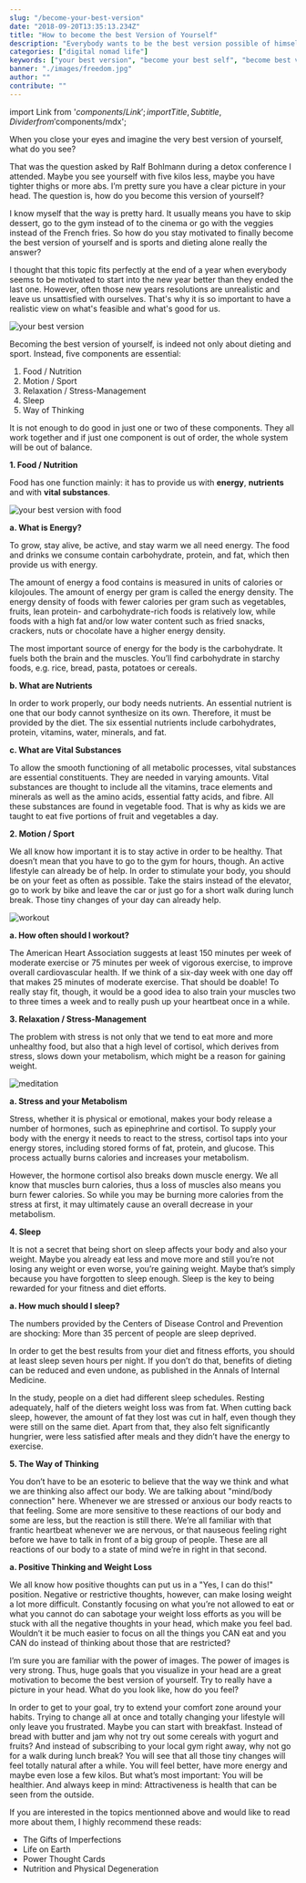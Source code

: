 ```yaml
---
slug: "/become-your-best-version"
date: "2018-09-20T13:35:13.234Z"
title: "How to become the best Version of Yourself"
description: "Everybody wants to be the best version possible of himself. But what does that even mean and how do we get there? I tried to answer this question the way I see it..."
categories: ["digital nomad life"]
keywords: ["your best version", "become your best self", "become best version of yourself"]
banner: "./images/freedom.jpg"
author: ""
contribute: ""
---
```


import Link from '$components/Link';
import { Title, Subtitle, Divider } from '$components/mdx';

When you close your eyes and imagine the very best version of yourself, what do you see?

That was the question asked by <Link to="http://ralfbohlmann.com/">Ralf Bohlmann</Link> during a <Link to="http://detoxrebels.com/">detox conference</Link> I attended. Maybe you see yourself with five kilos less, maybe you have tighter thighs or more abs. I’m pretty sure you have a clear picture in your head. The question is, how do you become this version of yourself?

I know myself that the way is pretty hard. It usually means you have to skip dessert, go to the gym instead of to the cinema or go with the veggies instead of the French fries. So how do you stay motivated to finally become the best version of yourself and is sports and dieting alone really the answer?

I thought that this topic fits perfectly at the end of a year when everybody seems to be motivated to start into the new year better than they ended the last one. However, often those new years resolutions are unrealistic and leave us unsattisfied with ourselves. That's why it is so important to have a realistic view on what's feasible and what's good for us.

![your best version](./images/freedom.jpg)

<Title id="five-components">The five components to become the best version of yourself</Title>

Becoming the best version of yourself, is indeed not only about dieting and sport. Instead, five components are essential:

1.  Food / Nutrition
2.  Motion / Sport
3.  Relaxation / Stress-Management
4.  Sleep
5.  Way of Thinking

It is not enough to do good in just one or two of these components. They all work together and if just one component is out of order, the whole system will be out of balance.

**1.  Food / Nutrition**

Food has one function mainly: it has to provide us with **energy**, **nutrients** and with **vital substances**.

![your best version with food](./images/healthy_food.jpg)

**a. What is Energy?**

To grow, stay alive, be active, and stay warm we all need energy. The food and drinks we consume contain carbohydrate, protein, and fat, which then provide us with energy.

The amount of energy a food contains is measured in units of calories or kilojoules. The amount of energy per gram is called the energy density. The energy density of foods with fewer calories per gram such as vegetables, fruits, lean protein- and carbohydrate-rich foods is relatively low, while foods with a high fat and/or low water content such as fried snacks, crackers, nuts or chocolate have a higher energy density.

The most important source of energy for the body is the carbohydrate. It fuels both the brain and the muscles. You’ll find carbohydrate in starchy foods, e.g. rice, bread, pasta, potatoes or cereals.

**b. What are Nutrients**

In order to work properly, our body needs nutrients. An essential nutrient is one that our body cannot synthesize on its own. Therefore, it must be provided by the diet. The six essential nutrients include carbohydrates, protein, vitamins, water, minerals, and fat.


**c. What are Vital Substances**

To allow the smooth functioning of all metabolic processes, vital substances are essential constituents. They are needed in varying amounts. Vital substances are thought to include all the vitamins, trace elements and minerals as well as the amino acids, essential fatty acids, and fibre. All these substances are found in vegetable food. That is why as kids we are taught to eat five portions of fruit and vegetables a day.

**2.  Motion / Sport**

We all know how important it is to stay active in order to be healthy. That doesn’t mean that you have to go to the gym for hours, though. An active lifestyle can already be of help. In order to stimulate your body, you should be on your feet as often as possible. Take the stairs instead of the elevator, go to work by bike and leave the car or just go for a short walk during lunch break. Those tiny changes of your day can already help.

![workout](./images/workout_out.jpg)

**a. How often should I workout?**

The American Heart Association suggests at least 150 minutes per week of moderate exercise or 75 minutes per week of vigorous exercise, to improve overall cardiovascular health. If we think of a six-day week with one day off that makes 25 minutes of moderate exercise. That should be doable! To really stay fit, though, it would be a good idea to also train your muscles two to three times a week and to really push up your heartbeat once in a while.

**3.  Relaxation / Stress-Management**

The problem with stress is not only that we tend to eat more and more unhealthy food, but also that a high level of cortisol, which derives from stress, slows down your metabolism, which might be a reason for gaining weight.

![meditation](./images/meditation.jpg)

**a. Stress and your Metabolism**

Stress, whether it is physical or emotional, makes your body release a number of hormones, such as epinephrine and cortisol. To supply your body with the energy it needs to react to the stress, cortisol taps into your energy stores, including stored forms of fat, protein, and glucose. This process actually burns calories and increases your metabolism.

However, the hormone cortisol also breaks down muscle energy. We all know that muscles burn calories, thus a loss of muscles also means you burn fewer calories. So while you may be burning more calories from the stress at first, it may ultimately cause an overall decrease in your metabolism.

**4. Sleep**

It is not a secret that being short on sleep affects your body and also your weight. Maybe you already eat less and move more and still you’re not losing any weight or even worse, you’re gaining weight. Maybe that’s simply because you have forgotten to sleep enough. Sleep is the key to being rewarded for your fitness and diet efforts.

**a. How much should I sleep?**

The numbers provided by the Centers of Disease Control and Prevention are shocking: More than 35 percent of people are sleep deprived.

In order to get the best results from your diet and fitness efforts, you should at least sleep seven hours per night. If you don’t do that, benefits of dieting can be reduced and even undone, as published in the Annals of Internal Medicine.

In the study, people on a diet had different sleep schedules. Resting adequately, half of the dieters weight loss was from fat. When cutting back sleep, however, the amount of fat they lost was cut in half, even though they were still on the same diet. Apart from that, they also felt significantly hungrier, were less satisfied after meals and they didn’t have the energy to exercise.

**5.  The Way of Thinking**

You don’t have to be an esoteric to believe that the way we think and what we are thinking also affect our body. We are talking about "mind/body connection" here. Whenever we are stressed or anxious our body reacts to that feeling. Some are more sensitive to these reactions of our body and some are less, but the reaction is still there. We’re all familiar with that frantic heartbeat whenever we are nervous, or that nauseous feeling right before we have to talk in front of a big group of people. These are all reactions of our body to a state of mind we’re in right in that second.

**a. Positive Thinking and Weight Loss**

We all know how positive thoughts can put us in a "Yes, I can do this!" position. Negative or restrictive thoughts, however, can make losing weight a lot more difficult. Constantly focusing on what you’re not allowed to eat or what you cannot do can sabotage your weight loss efforts as you will be stuck with all the negative thoughts in your head, which make you feel bad. Wouldn’t it be much easier to focus on all the things you CAN eat and you CAN do instead of thinking about those that are restricted?

<Title id="becoming-the-best-version">So how do I become the best version of myself now?</Title>

I’m sure you are familiar with the power of images. The power of images is very strong. Thus, huge goals that you visualize in your head are a great motivation to become the best version of yourself. Try to really have a picture in your head. What do you look like, how do you feel?

In order to get to your goal, try to extend your comfort zone around your habits. Trying to change all at once and totally changing your lifestyle will only leave you frustrated. Maybe you can start with breakfast. Instead of bread with butter and jam why not try out some cereals with yogurt and fruits? And instead of subscribing to your local gym right away, why not go for a walk during lunch break? You will see that all those tiny changes will feel totally natural after a while. You will feel better, have more energy and maybe even lose a few kilos. But what’s most important: You will be healthier. And always keep in mind: Attractiveness is health that can be seen from the outside.

<Title id="recommendations">Recommendations</Title>

If you are interested in the topics mentionned above and would like to read more about them, I highly recommend these reads:

* <Link to="https://www.amazon.com/Gifts-Imperfection-Think-Supposed-Embrace/dp/159285849X/ref=as_li_ss_tl?s=books&ie=UTF8&qid=1483011345&sr=1-9&linkCode=ll1&tag=21moves-20&linkId=b444919b494b3fedbc86fe57b9c0cf7e">The Gifts of Imperfections</Link>

* <Link to="https://www.amazon.com/Life-Earth-Understanding-Here-Ahead/dp/1401945570/ref=as_li_ss_tl?s=books&ie=UTF8&qid=1483011665&sr=1-25&linkCode=ll1&tag=21moves-20&linkId=91d2656a2826a98f6fffd7454f996ed0">Life on Earth</Link>

* <Link to="https://www.amazon.com/gp/product/1561706124/ref=as_li_ss_tl?pf_rd_m=ATVPDKIKX0DER&pf_rd_s=merchandised-search-4&pf_rd_r=GBGV2T61EQ6V3DNNV0SM&pf_rd_t=101&pf_rd_p=3ba4cf8e-6189-5ac2-acc4-4a9678f8e7bf&pf_rd_i=282868&linkCode=ll1&tag=21moves-20&linkId=3822013a040503d3bef91f67ee324e6b">Power Thought Cards</Link>

* <Link to="https://www.amazon.com/Nutrition-Physical-Degeneration-Weston-Price/dp/0916764206/ref=as_li_ss_tl?s=books&ie=UTF8&qid=1483011847&sr=1-4&linkCode=ll1&tag=21moves-20&linkId=6a9f72d0989d45a5217a2ac80d5814fa">Nutrition and Physical Degeneration</Link>





